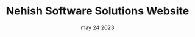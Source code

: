 ---
#preview
title: Nehish Software Solutions Website
image: /img/works/com/2.png
category: Web Developmment
date: may 24 2023

#params
layout: "one"

#full details
introTitle: "Nehish Software Solutions   <span class=\"mil-thin\">Website</span>"
fullImage: /img/works/com/4.jpeg
details:
    - label: "Client:"
      value: "Nehish"

    - label: "Year:"
      value: "2022"

    - label: "Duration"
      value: "25 Days"
    - label: "Website"
      value: ""

description:
    enabled: 1
    title: "About"
    content: "
      <p>Nehish is a global solution provider in technology consulting and software services domain with an eternal intensifying focus on banking and financial services.
We at Nehish ensure every software needs of our clients and their end customers are being fully satisfied.
We have experience with software procurement, architecture advice, design and development through to deployment, administration, support and training.
We have a unique vision for business software development, a good track record of consistent delivery with proven success and a highly valued ability to execute.</p>
    "
description2:
    enabled: 1
    title: "Prophecius & Nehish"
    content: "
      <p>PWe partnered with Nehish Software Solutions to create a modern and functional website that reflects their innovative approach to banking solutions. Through our collaboration, we delivered a website that communicates their mission and values to their target audience. We're proud to have helped them establish a strong online presence that sets them apart from their competitors.</p>
    "

gallery: 
    enabled: 1
    items:
        - image: /img/works/com/8.jpeg
          alt: "image"

        - image: /img/works/com/1.jpg
          alt: "image"

        - image: /img/works/com/3.jpeg
          alt: "image"

        - image: /img/works/com/5.jpeg
          alt: "image"


gallery2: 
    enabled: 1
    items:
        - image: /img/works/com/8.jpeg
          alt: "image"

        - image: /img/works/com/2.png
          alt: "image"
---